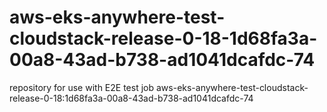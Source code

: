 # aws-eks-anywhere-test-cloudstack-release-0-18-1d68fa3a-00a8-43ad-b738-ad1041dcafdc-74
repository for use with E2E test job aws-eks-anywhere-test-cloudstack-release-0-18:1d68fa3a-00a8-43ad-b738-ad1041dcafdc-74
